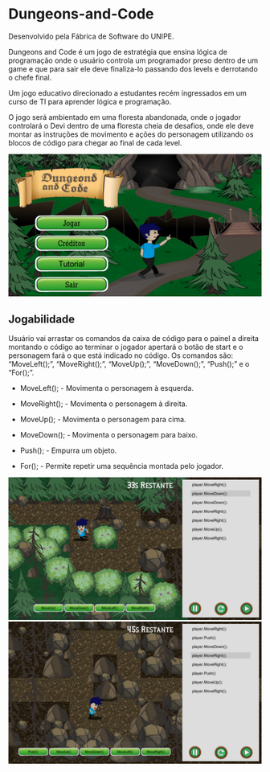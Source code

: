 # Dungeons-and-Code
 
Desenvolvido pela Fábrica de Software do UNIPE.

Dungeons and Code é um jogo de estratégia que ensina lógica de programação
onde o usuário controla um programador preso dentro de um game e que para sair ele
deve finaliza-lo passando dos levels e derrotando o chefe final.

Um jogo educativo direcionado a estudantes recém ingressados em um curso de
TI para aprender lógica e programação.

O jogo será ambientado em uma floresta abandonada, onde o jogador controlará
o Devi dentro de uma floresta cheia de desafios, onde ele deve montar as instruções de
movimento e ações do personagem utilizando os blocos de código para chegar ao final
de cada level.

![Alou](assets/foto1.png)

## Jogabilidade

Usuário vai arrastar os comandos da caixa de código para o painel a direita
montando o código ao terminar o jogador apertará o botão de start e o personagem
fará o que está indicado no código. Os comandos são: “MoveLeft();”, “MoveRight();”,
“MoveUp();”, “MoveDown();”, “Push();” e o “For();”.

- MoveLeft(); - Movimenta o personagem à esquerda.

- MoveRight(); - Movimenta o personagem à direita.

- MoveUp(); - Movimenta o personagem para cima.

- MoveDown(); - Movimenta o personagem para baixo.

- Push(); - Empurra um objeto.

- For(); - Permite repetir uma sequência montada pelo jogador.

![Alou](assets/foto2.png)
![Alou](assets/foto3.png)